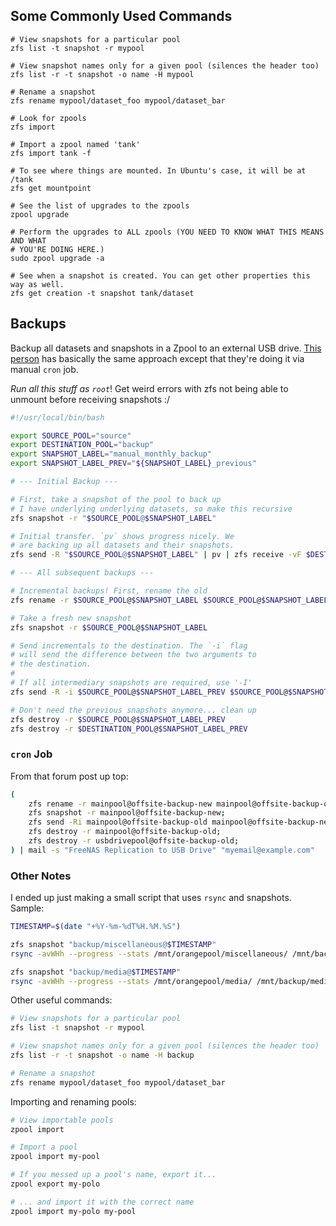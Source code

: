 ## Some Commonly Used Commands

```shell
# View snapshots for a particular pool
zfs list -t snapshot -r mypool

# View snapshot names only for a given pool (silences the header too)
zfs list -r -t snapshot -o name -H mypool

# Rename a snapshot
zfs rename mypool/dataset_foo mypool/dataset_bar

# Look for zpools
zfs import

# Import a zpool named 'tank'
zfs import tank -f

# To see where things are mounted. In Ubuntu's case, it will be at /tank
zfs get mountpoint

# See the list of upgrades to the zpools
zpool upgrade

# Perform the upgrades to ALL zpools (YOU NEED TO KNOW WHAT THIS MEANS AND WHAT
# YOU'RE DOING HERE.)
sudo zpool upgrade -a

# See when a snapshot is created. You can get other properties this way as well.
zfs get creation -t snapshot tank/dataset
```

## Backups

Backup all datasets and snapshots in a Zpool to an external USB drive. [This person](https://www.ixsystems.com/community/threads/manually-on-demand-replicating-entire-main-pool-to-external-usb-drive-for-physical-offsite-emergency.79804/) has basically the same approach except that they're doing it via manual `cron` job.

_Run all this stuff as `root`_! Get weird errors with zfs not being able to unmount before receiving snapshots :/

```bash
#!/usr/local/bin/bash

export SOURCE_POOL="source"
export DESTINATION_POOL="backup"
export SNAPSHOT_LABEL="manual_monthly_backup"
export SNAPSHOT_LABEL_PREV="${SNAPSHOT_LABEL}_previous"

# --- Initial Backup ---

# First, take a snapshot of the pool to back up
# I have underlying underlying datasets, so make this recursive
zfs snapshot -r "$SOURCE_POOL@$SNAPSHOT_LABEL"

# Initial transfer. `pv` shows progress nicely. We
# are backing up all datasets and their snapshots.
zfs send -R "$SOURCE_POOL@$SNAPSHOT_LABEL" | pv | zfs receive -vF $DESTINATION_POOL

# --- All subsequent backups ---

# Incremental backups! First, rename the old
zfs rename -r $SOURCE_POOL@$SNAPSHOT_LABEL $SOURCE_POOL@$SNAPSHOT_LABEL_PREV

# Take a fresh new snapshot
zfs snapshot -r $SOURCE_POOL@$SNAPSHOT_LABEL

# Send incrementals to the destination. The `-i` flag
# will send the difference between the two arguments to
# the destination.
#
# If all intermediary snapshots are required, use '-I'
zfs send -R -i $SOURCE_POOL@$SNAPSHOT_LABEL_PREV $SOURCE_POOL@$SNAPSHOT_LABEL | pv | zfs receive -vF $DESTINATION_POOL

# Don't need the previous snapshots anymore... clean up
zfs destroy -r $SOURCE_POOL@$SNAPSHOT_LABEL_PREV
zfs destroy -r $DESTINATION_POOL@$SNAPSHOT_LABEL_PREV
```

### `cron` Job

From that forum post up top:

```bash
(
    zfs rename -r mainpool@offsite-backup-new mainpool@offsite-backup-old;
    zfs snapshot -r mainpool@offsite-backup-new;
    zfs send -Ri mainpool@offsite-backup-old mainpool@offsite-backup-new | zfs recv -vFdu usbdrivepool;
    zfs destroy -r mainpool@offsite-backup-old;
    zfs destroy -r usbdrivepool@offsite-backup-old;
) | mail -s "FreeNAS Replication to USB Drive" "myemail@example.com"
```

### Other Notes

I ended up just making a small script that uses `rsync` and snapshots. Sample:

```bash
TIMESTAMP=$(date "+%Y-%m-%dT%H.%M.%S")

zfs snapshot "backup/miscellaneous@$TIMESTAMP"
rsync -avWHh --progress --stats /mnt/orangepool/miscellaneous/ /mnt/backup/miscellaneous/

zfs snapshot "backup/media@$TIMESTAMP"
rsync -avWHh --progress --stats /mnt/orangepool/media/ /mnt/backup/media/
```

Other useful commands:

```bash
# View snapshots for a particular pool
zfs list -t snapshot -r mypool

# View snapshot names only for a given pool (silences the header too)
zfs list -r -t snapshot -o name -H backup

# Rename a snapshot
zfs rename mypool/dataset_foo mypool/dataset_bar
```

Importing and renaming pools:

```bash
# View importable pools
zpool import

# Import a pool
zpool import my-pool

# If you messed up a pool's name, export it...
zpool export my-polo

# ... and import it with the correct name
zpool import my-polo my-pool
```

